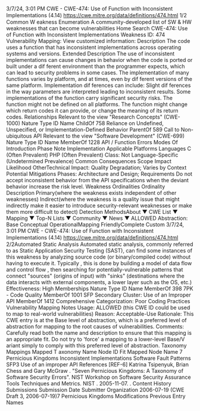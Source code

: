 3/7/24, 3:01 PM CWE - CWE-474: Use of Function with Inconsistent Implementations (4.14)
https://cwe.mitre.org/data/deﬁnitions/474.html 1/2
Common W eakness Enumeration
A community-developed list of SW & HW weaknesses that can become
vulnerabilities
Home Search
CWE-474: Use of Function with Inconsistent Implementations
Weakness ID: 474
Vulnerability Mapping: 
View customized information:
 Description
The code uses a function that has inconsistent implementations across operating systems and versions.
 Extended Description
The use of inconsistent implementations can cause changes in behavior when the code is ported or built under a dif ferent
environment than the programmer expects, which can lead to security problems in some cases.
The implementation of many functions varies by platform, and at times, even by dif ferent versions of the same platform.
Implementation dif ferences can include:
Slight dif ferences in the way parameters are interpreted leading to inconsistent results.
Some implementations of the function carry significant security risks.
The function might not be defined on all platforms.
The function might change which return codes it can provide, or change the meaning of its return codes.
 Relationships
 Relevant to the view "Research Concepts" (CWE-1000)
Nature Type ID Name
ChildOf 758 Reliance on Undefined, Unspecified, or Implementation-Defined Behavior
ParentOf 589 Call to Non-ubiquitous API
 Relevant to the view "Software Development" (CWE-699)
Nature Type ID Name
MemberOf 1228 API / Function Errors
 Modes Of Introduction
Phase Note
Implementation
 Applicable Platforms
Languages
C (Often Prevalent)
PHP (Often Prevalent)
Class: Not Language-Specific (Undetermined Prevalence)
 Common Consequences
Scope Impact Likelihood
OtherTechnical Impact: Quality Degradation; Varies by Context
 Potential Mitigations
Phases: Architecture and Design; Requirements
Do not accept inconsistent behavior from the API specifications when the deviant behavior increase the risk level.
 Weakness Ordinalities
Ordinality Description
Primary(where the weakness exists independent of other weaknesses)
Indirect(where the weakness is a quality issue that might indirectly make it easier to introduce security-relevant weaknesses or make
them more difficult to detect)
 Detection MethodsAbout ▼ CWE List ▼ Mapping ▼ Top-N Lists ▼ Community ▼ News ▼
ALLOWED
Abstraction: Base
Conceptual OperationalMapping
FriendlyComplete Custom
3/7/24, 3:01 PM CWE - CWE-474: Use of Function with Inconsistent Implementations (4.14)
https://cwe.mitre.org/data/deﬁnitions/474.html 2/2Automated Static Analysis
Automated static analysis, commonly referred to as Static Application Security Testing (SAST), can find some instances of this
weakness by analyzing source code (or binary/compiled code) without having to execute it. Typically , this is done by building a
model of data flow and control flow , then searching for potentially-vulnerable patterns that connect "sources" (origins of input)
with "sinks" (destinations where the data interacts with external components, a lower layer such as the OS, etc.)
Effectiveness: High
 Memberships
Nature Type ID Name
MemberOf 398 7PK - Code Quality
MemberOf 1001 SFP Secondary Cluster: Use of an Improper API
MemberOf 1412 Comprehensive Categorization: Poor Coding Practices
 Vulnerability Mapping Notes
Usage: ALLOWED (this CWE ID could be used to map to real-world vulnerabilities)
Reason: Acceptable-Use
Rationale:
This CWE entry is at the Base level of abstraction, which is a preferred level of abstraction for mapping to the root causes of
vulnerabilities.
Comments:
Carefully read both the name and description to ensure that this mapping is an appropriate fit. Do not try to 'force' a mapping to a
lower-level Base/V ariant simply to comply with this preferred level of abstraction.
 Taxonomy Mappings
Mapped T axonomy Name Node ID Fit Mapped Node Name
7 Pernicious Kingdoms Inconsistent Implementations
Software Fault Patterns SFP3 Use of an improper API
 References
[REF-6] Katrina Tsipenyuk, Brian Chess and Gary McGraw . "Seven Pernicious Kingdoms: A Taxonomy of Software Security
Errors". NIST Workshop on Software Security Assurance Tools Techniques and Metrics. NIST . 2005-11-07.
.
 Content History
 Submissions
Submission Date Submitter Organization
2006-07-19
(CWE Draft 3, 2006-07-19)7 Pernicious Kingdoms
 Modifications
 Previous Entry Names

